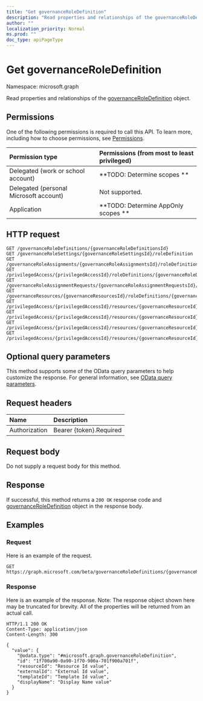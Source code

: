 ```yaml
---
title: "Get governanceRoleDefinition"
description: "Read properties and relationships of the governanceRoleDefinition object."
author: ""
localization_priority: Normal
ms.prod: ""
doc_type: apiPageType
---
```


# Get governanceRoleDefinition

Namespace: microsoft.graph

Read properties and relationships of the [governanceRoleDefinition](../resources/governanceroledefinition.md) object.

## Permissions
One of the following permissions is required to call this API. To learn more, including how to choose permissions, see [Permissions](/concepts/permissions-reference.md).

|Permission type|Permissions (from most to least privileged)|
|:---|:---|
|Delegated (work or school account)|**TODO: Determine scopes **|
|Delegated (personal Microsoft account)|Not supported.|
|Application|**TODO: Determine AppOnly scopes **|

## HTTP request
<!-- {
  "blockType": "ignored"
}
-->
``` http
GET /governanceRoleDefinitions/{governanceRoleDefinitionsId}
GET /governanceRoleSettings/{governanceRoleSettingsId}/roleDefinition
GET /governanceRoleAssignments/{governanceRoleAssignmentsId}/roleDefinition
GET /privilegedAccess/{privilegedAccessId}/roleDefinitions/{governanceRoleDefinitionId}
GET /governanceRoleAssignmentRequests/{governanceRoleAssignmentRequestsId}/roleDefinition
GET /governanceResources/{governanceResourcesId}/roleDefinitions/{governanceRoleDefinitionId}
GET /privilegedAccess/{privilegedAccessId}/resources/{governanceResourceId}/roleDefinitions/{governanceRoleDefinitionId}
GET /privilegedAccess/{privilegedAccessId}/resources/{governanceResourceId}/roleAssignments/{governanceRoleAssignmentId}/roleDefinition
GET /privilegedAccess/{privilegedAccessId}/resources/{governanceResourceId}/roleDefinitions/{governanceRoleDefinitionId}/roleSetting/roleDefinition
GET /privilegedAccess/{privilegedAccessId}/resources/{governanceResourceId}/roleAssignmentRequests/{governanceRoleAssignmentRequestId}/roleDefinition
```

## Optional query parameters
This method supports some of the OData query parameters to help customize the response. For general information, see [OData query parameters](/graph/query-parameters).

## Request headers
|Name|Description|
|:---|:---|
|Authorization|Bearer {token}.Required|

## Request body
Do not supply a request body for this method.

## Response
If successful, this method returns a `200 OK` response code and [governanceRoleDefinition](../resources/governanceroledefinition.md) object in the response body.

## Examples

### Request
Here is an example of the request.
<!-- {
  "blockType": "request",
  "name": "get_governanceroledefinition"
}
-->
``` http
GET https://graph.microsoft.com/beta/governanceRoleDefinitions/{governanceRoleDefinitionsId}
```

### Response
Here is an example of the response. Note: The response object shown here may be truncated for brevity. All of the properties will be returned from an actual call.
<!-- {
  "blockType": "response",
  "truncated": true,
  "@odata.type": "microsoft.graph.governanceRoleDefinition"
}
-->
``` http
HTTP/1.1 200 OK
Content-Type: application/json
Content-Length: 300

{
  "value": {
    "@odata.type": "#microsoft.graph.governanceRoleDefinition",
    "id": "1f700a90-0a90-1f70-900a-701f900a701f",
    "resourceId": "Resource Id value",
    "externalId": "External Id value",
    "templateId": "Template Id value",
    "displayName": "Display Name value"
  }
}
```

